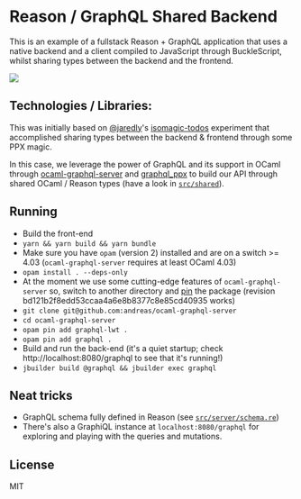 # Reason / GraphQL Shared Backend

This is an example of a fullstack Reason + GraphQL application that uses a native
backend and a client compiled to JavaScript through BuckleScript, whilst sharing
types between the backend and the frontend.

<img src="./demo.gif">

## Technologies / Libraries:

This was initially based on [@jaredly](https://github.com/jaredly)'s
[isomagic-todos](https://github.com/jaredly/isomagic-todos) experiment that accomplished
sharing types between the backend & frontend through some PPX magic.

In this case, we leverage the power of GraphQL and its support in OCaml through
[ocaml-graphql-server](https://github.com/andreas/ocaml-graphql-server) and
[graphql_ppx](https://github.com/mhallin/graphql_ppx) to build our API through shared
OCaml / Reason types (have a look in [`src/shared`](./src/shared)).

## Running

- Build the front-end
- `yarn && yarn build && yarn bundle`
- Make sure you have `opam` (version 2) installed and are on a switch >= 4.03 (`ocaml-graphql-server` requires at least OCaml 4.03)
- `opam install . --deps-only`
- At the moment we use some cutting-edge features of `ocaml-graphql-server` so, switch to another directory and [pin](https://opam.ocaml.org/doc/Usage.html#opam-pin) the package (revision bd121b2f8edd53ccaa4a6e8b8377c8e85cd40935 works)
- `git clone git@github.com:andreas/ocaml-graphql-server`
- `cd ocaml-graphql-server`
- `opam pin add graphql-lwt .`
- `opam pin add graphql .`
- Build and run the back-end (it's a quiet startup; check http://localhost:8080/graphql to see that it's running!)
- `jbuilder build @graphql && jbuilder exec graphql`

## Neat tricks

- GraphQL schema fully defined in Reason (see [`src/server/schema.re`](./src/server/schema.re))
- There's also a GraphiQL instance at `localhost:8080/graphql` for exploring and
playing with the queries and mutations.

## License

MIT
